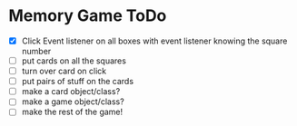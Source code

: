 # Memory Game ToDo
- [x] Click Event listener on all boxes with event listener knowing the square number 
- [ ] put cards on all the squares
- [ ] turn over card on click
- [ ] put pairs of stuff on the cards
- [ ] make a card object/class?
- [ ] make a game object/class?
- [ ] make the rest of the game!